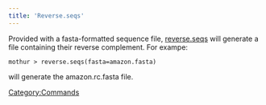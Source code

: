 ```yaml
---
title: 'Reverse.seqs'
---
```

Provided with a fasta-formatted sequence file,
[reverse.seqs](reverse.seqs) will generate a file containing
their reverse complement. For exampe:

    mothur > reverse.seqs(fasta=amazon.fasta)

will generate the amazon.rc.fasta file.

[Category:Commands](Category:Commands)
